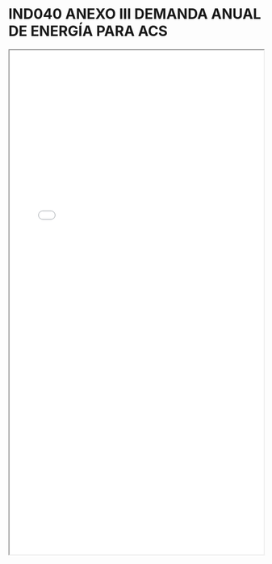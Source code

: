 # IND040 ANEXO III DEMANDA ANUAL DE ENERGÍA PARA ACS

<iframe src="../IND040 ANEXO III DEMANDA ANUAL DE ENERGÍA PARA ACS.pdf" width="100%" height="1000px"></iframe>
